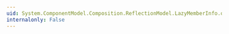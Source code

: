 ```yaml
---
uid: System.ComponentModel.Composition.ReflectionModel.LazyMemberInfo.op_Equality(System.ComponentModel.Composition.ReflectionModel.LazyMemberInfo,System.ComponentModel.Composition.ReflectionModel.LazyMemberInfo)
internalonly: False
---
```

